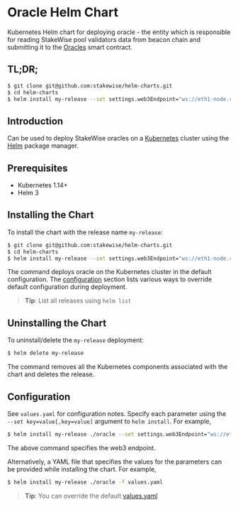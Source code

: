 # Oracle Helm Chart

Kubernetes Helm chart for deploying oracle - the entity which is responsible for reading StakeWise pool validators data from beacon chain and submitting
it to the [Oracles](https://github.com/stakewise/contracts/blob/master/contracts/Oracles.sol) smart contract.

## TL;DR;

```bash
$ git clone git@github.com:stakewise/helm-charts.git
$ cd helm-charts
$ helm install my-release --set settings.web3Endpoint="ws://eth1-node.chain.svc.cluster.local:8546" --set settings.beaconChainRpcEndpoint="eth2-beacon.chain.svc.cluster.local:4000" ./oracle
```

## Introduction

Can be used to deploy StakeWise oracles on a [Kubernetes](http://kubernetes.io) cluster using the [Helm](https://helm.sh) package manager.

## Prerequisites

- Kubernetes 1.14+
- Helm 3

## Installing the Chart

To install the chart with the release name `my-release`:

```bash
$ git clone git@github.com:stakewise/helm-charts.git
$ cd helm-charts
$ helm install my-release --set settings.web3Endpoint="ws://eth1-node.chain.svc.cluster.local:8546" --set settings.beaconChainRpcEndpoint="eth2-beacon.chain.svc.cluster.local:4000" ./oracle
```

The command deploys oracle on the Kubernetes cluster in the default configuration. The [configuration](#configuration) section lists various ways to override default configuration during deployment.

> **Tip**: List all releases using `helm list`

## Uninstalling the Chart

To uninstall/delete the `my-release` deployment:

```bash
$ helm delete my-release
```

The command removes all the Kubernetes components associated with the chart and deletes the release.

## Configuration

See `values.yaml` for configuration notes. Specify each parameter using the `--set key=value[,key=value]` argument to `helm install`. For example,

```bash
$ helm install my-release ./oracle --set settings.web3Endpoint="ws://eth1-node.chain.svc.cluster.local:8546"
```

The above command specifies the web3 endpoint.

Alternatively, a YAML file that specifies the values for the parameters can be provided while installing the chart. For example,

```bash
$ helm install my-release ./oracle -f values.yaml
```

> **Tip**: You can override the default [values.yaml](values.yaml)